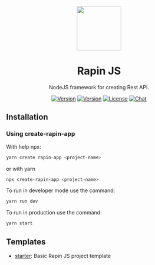 <p align="center">
  <br>
  <a href="https://rapinjs.netlify.com">
    <img src="https://rapinjs.netlify.com/logo.svg" width="120"/>
  </a>
</p>
<h1 align="center">Rapin JS</h1>
<p align="center">
NodeJS framework for creating Rest API.</p>


<p align="center">
  <a href="https://github.com/rapinjs/rapin"><img src="https://img.shields.io/badge/price-FREE-0098f7.svg" alt="Version"></a>
  <a href="https://www.npmjs.com/package/rapin"><img src="https://img.shields.io/npm/v/rapin.svg" alt="Version"></a>
  <a href="https://www.npmjs.com/package/rapin"><img src="https://img.shields.io/npm/l/rapin.svg" alt="License"></a>
  <a href="https://discord.gg/YqyzguB"><img src="https://img.shields.io/badge/chat-on%20discord-7289da.svg" alt="Chat"></a>
</p>

## Installation

### Using create-rapin-app

With help npx:

```bash
yarn create rapin-app <project-name>
```

or with yarn

```bash
npx create-rapin-app <project-name>
```

To run in developer mode use the command:
```bash
yarn run dev
```

To run in production use the command:
```bash
yarn start
```

## Templates

- [starter](https://github.com/rapinjs/rapin-starter-template): Basic Rapin JS project template
